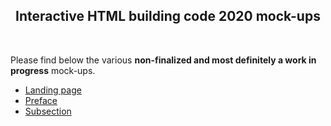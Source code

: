 
  
<h2 align="center">Interactive HTML building code 2020 mock-ups</h2>

<br />


<p>Please find below the various <strong>non-finalized and most definitely a work in progress</strong> mock-ups.</p>
<ul>
    <li><a href="https://marcmeth.github.io/2020-HTML-Building-Codes-Mockups/landing.html">Landing page</a></li>
    <li><a href="https://marcmeth.github.io/2020-HTML-Building-Codes-Mockups/preface.html">Preface</a></li>
    <li><a href="https://marcmeth.github.io/2020-HTML-Building-Codes-Mockups/section11.html">Subsection</a></li>
</ul>

<!-- ABOUT THE PROJECT 
## About The Project

Updating the intent statements to make them more accessible to people with visual impairments. 

<!-- ROADMAP 
## Roadmap

* Filter for large list of intents
* Focus changes to iframe on nav link click

-->










